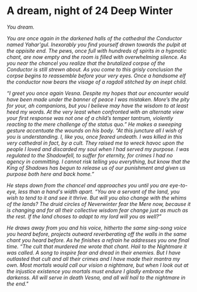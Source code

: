 # A dream, night of 24 Deep Winter

*You dream.*

*You are once again in the darkened halls of the cathedral the Conductor named Yahar'gul. Inexorably you find yourself drawn towards the pulpit at the oppisite end. The pews, once full with hundreds of spirits in a hypnotic chant, are now empty and the room is filled with overwhelming silence. As you near the chancel you realize that the brutalized corpse of the Conductor is still strewn about. As you come to this grisly conclusion the corpse begins to reassemble before your very eyes. Once a handsome elf the conductor now bears the visage of a ragdoll stitched by an inept child.*

*“I greet you once again Vesna. Despite my hopes that our encounter would have been made under the banner of peace I was mistaken. More’s the pity for your, ah companions, but you I believe may have the wisdom to at least heed my words. At the very least when confronted with an alternate view your first response was not one of a child’s temper tantrum, violently reacting to the mere challenge of the status quo.” He makes a sweeping gesture accentuate the wounds on his body. “At this juncture all I wish of you is understanding. I, like you, once feared undeath. I was killed in this very cathedral in fact, by a cult. They raised me to wreck havoc upon the people I loved and discarded my soul when I had served my purpose. I was regulated to the Shadowfell, to suffer for eternity, for crimes I had no agency in committing. I cannot risk telling you everything, but know that the King of Shadows has begun to release us of our punishment and given us purpose both here and back home.”*

*He steps down from the chancel and approaches you until you are eye-to-eye, less than a hand's width apart. “You are a servant of the land, you wish to tend to it and see it thrive. But will you also change with the whims of the lands? The druid circles of Neverwinter fear the Mere now, because it is changing and for all their collective wisdom fear change just as much as the rest. If the land choses to adapt to my lord will you as well?”*

*He draws away from you and his voice, hitherto the same sing-song voice you heard before, projects outward reverberating off the walls in the same chant you heard before. As he finishes a refrain he addresses you one final time. “The cult that murdered me wrote that chant. Hail to the Nightmare it was called. A song to inspire fear and dread in their enemies. But I have outlasted that cult and all their crimes and I have made their mantra my own. Most mortals would call our vision a nightmare, but when I look out at the injustice existence you mortals must endure I gladly embrace the darkenss. All will serve in death Vesna, and all will hail to the nightmare in the end."*

